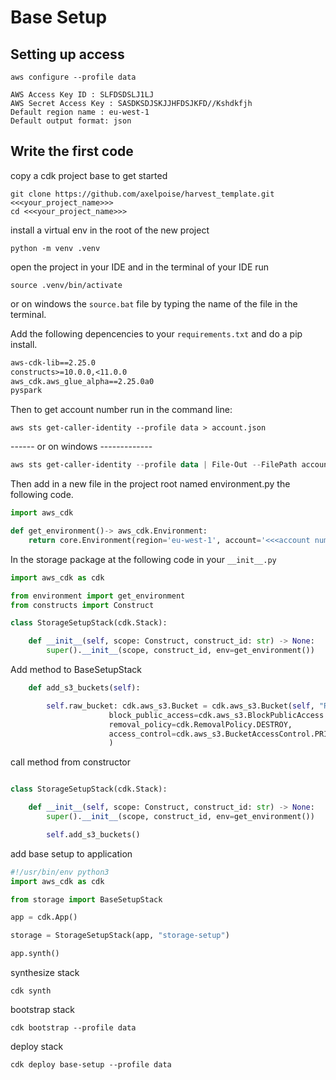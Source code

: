 # Base Setup
## Setting up access

```shell
aws configure --profile data

AWS Access Key ID : SLFDSDSLJ1LJ
AWS Secret Access Key : SASDKSDJSKJJHFDSJKFD//Kshdkfjh
Default region name : eu-west-1
Default output format: json
```

## Write the first code
copy a cdk project base to get started
```shell
git clone https://github.com/axelpoise/harvest_template.git <<<your_project_name>>>
cd <<<your_project_name>>>
```
install a virtual env in the root of the new project
```shell
python -m venv .venv
```
open the project in your IDE and in the terminal of your IDE run
```shell
source .venv/bin/activate
```
or on windows the `source.bat` file by typing the name of the file in the terminal.


Add the following depencencies to your `requirements.txt` and do a pip install.
```requirements.txt
aws-cdk-lib==2.25.0
constructs>=10.0.0,<11.0.0
aws_cdk.aws_glue_alpha==2.25.0a0
pyspark
```

Then to get account number run in the command line:

```shell
aws sts get-caller-identity --profile data > account.json
````
------ or on windows -------------
```powershell
aws sts get-caller-identity --profile data | File-Out --FilePath account.json
```

Then add in a new file in the project root named environment.py the following code.
```python
import aws_cdk

def get_environment()-> aws_cdk.Environment:
    return core.Environment(region='eu-west-1', account='<<<account number>>>')
```

In the storage package at the following code in your `__init__.py`
```python
import aws_cdk as cdk

from environment import get_environment
from constructs import Construct

class StorageSetupStack(cdk.Stack):

    def __init__(self, scope: Construct, construct_id: str) -> None:
        super().__init__(scope, construct_id, env=get_environment())
```

Add method to BaseSetupStack
```python
    def add_s3_buckets(self):

        self.raw_bucket: cdk.aws_s3.Bucket = cdk.aws_s3.Bucket(self, "RawBucket",
                      block_public_access=cdk.aws_s3.BlockPublicAccess.BLOCK_ALL,
                      removal_policy=cdk.RemovalPolicy.DESTROY,
                      access_control=cdk.aws_s3.BucketAccessControl.PRIVATE,
                      )
```

call method from constructor
```python

class StorageSetupStack(cdk.Stack):

    def __init__(self, scope: Construct, construct_id: str) -> None:
        super().__init__(scope, construct_id, env=get_environment())

        self.add_s3_buckets()
```

add base setup to application
```python
#!/usr/bin/env python3
import aws_cdk as cdk

from storage import BaseSetupStack

app = cdk.App()

storage = StorageSetupStack(app, "storage-setup")

app.synth()
```

synthesize stack
```shell
cdk synth 
```

bootstrap stack
```shell
cdk bootstrap --profile data
```

deploy stack
```shell
cdk deploy base-setup --profile data
```

